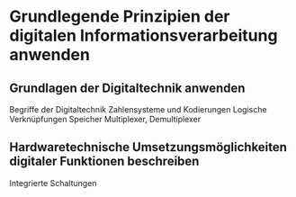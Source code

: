 # Grundlegende Prinzipien der digitalen Informationsverarbeitung anwenden

## Grundlagen der Digitaltechnik anwenden
Begriffe der Digitaltechnik
Zahlensysteme und Kodierungen
Logische Verknüpfungen
Speicher
Multiplexer, Demultiplexer

## Hardwaretechnische Umsetzungsmöglichkeiten digitaler Funktionen beschreiben
Integrierte Schaltungen